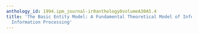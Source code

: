 ```yaml
---
anthology_id: 1994.ipm_journal-ir0anthology0volumeA30A5.4
title: 'The Basic Entity Model: A Fundamental Theoretical Model of Information and
  Information Processing'
---
```

